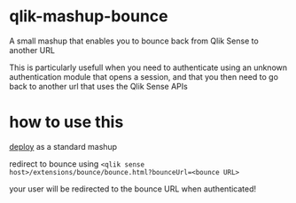 # qlik-mashup-bounce

A small mashup that enables you to bounce back from Qlik Sense to another URL

This is particularly usefull when you need to authenticate using an unknown authentication module that opens a session, and that you then need to go back to another url that uses the Qlik Sense APIs

# how to use this

[deploy](http://help.qlik.com/sense/2.0/en-us/developer/#../Subsystems/Mashups/Content/Howtos/mashups-deploy-mashup.htm%3FTocPath%3DBuilding%2520mashups%7CGetting%2520started%2520building%2520mashups%7C_____3) as a standard mashup

redirect to bounce using ```<qlik sense host>/extensions/bounce/bounce.html?bounceUrl=<bounce URL>```

your user will be redirected to the bounce URL when authenticated!
